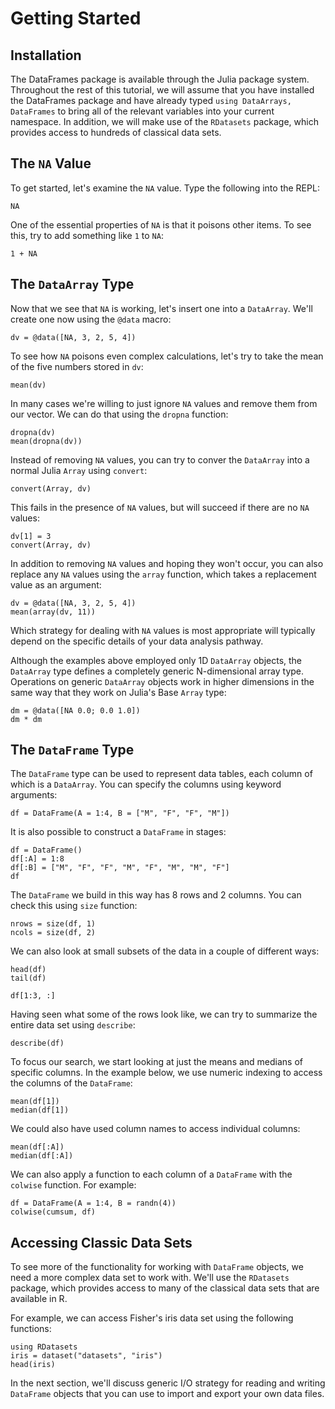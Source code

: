# Getting Started

## Installation

The DataFrames package is available through the Julia package system. Throughout
the rest of this tutorial, we will assume that you have installed the DataFrames
package and have already typed `using DataArrays, DataFrames` to bring all of
the relevant variables into your current namespace. In addition, we will make
use of the `RDatasets` package, which provides access to hundreds of
classical data sets.

## The `NA` Value

To get started, let's examine the `NA` value. Type the following into the
REPL:

    NA

One of the essential properties of `NA` is that it poisons other items. To
see this, try to add something like `1` to `NA`:

    1 + NA

## The `DataArray` Type

Now that we see that `NA` is working, let's insert one into a `DataArray`.
We'll create one now using the `@data` macro:

    dv = @data([NA, 3, 2, 5, 4])

To see how `NA` poisons even complex calculations, let's try to take
the mean of the five numbers stored in `dv`:

    mean(dv)

In many cases we're willing to just ignore `NA` values and remove them
from our vector. We can do that using the `dropna` function:

    dropna(dv)
    mean(dropna(dv))

Instead of removing `NA` values, you can try to conver the `DataArray`
into a normal Julia `Array` using `convert`:

    convert(Array, dv)

This fails in the presence of `NA` values, but will succeed if there are
no `NA` values:

    dv[1] = 3
    convert(Array, dv)

In addition to removing `NA` values and hoping they won't occur, you can
also replace any `NA` values using the `array` function, which takes a
replacement value as an argument:

    dv = @data([NA, 3, 2, 5, 4])
    mean(array(dv, 11))

Which strategy for dealing with `NA` values is most appropriate will
typically depend on the specific details of your data analysis pathway.

Although the examples above employed only 1D `DataArray` objects, the
`DataArray` type defines a completely generic N-dimensional array type.
Operations on generic `DataArray` objects work in higher dimensions in
the same way that they work on Julia's Base `Array` type:

    dm = @data([NA 0.0; 0.0 1.0])
    dm * dm

## The `DataFrame` Type

The `DataFrame` type can be used to represent data tables, each column of
which is a `DataArray`. You can specify the columns using keyword arguments:

    df = DataFrame(A = 1:4, B = ["M", "F", "F", "M"])

It is also possible to construct a `DataFrame` in stages:

    df = DataFrame()
    df[:A] = 1:8
    df[:B] = ["M", "F", "F", "M", "F", "M", "M", "F"]
    df

The `DataFrame` we build in this way has 8 rows and 2 columns. You
can check this using `size` function:

    nrows = size(df, 1)
    ncols = size(df, 2)

We can also look at small subsets of the data in a couple of different ways:

    head(df)
    tail(df)
    
    df[1:3, :]

Having seen what some of the rows look like, we can try to summarize the
entire data set using `describe`:

    describe(df)

To focus our search, we start looking at just the means and medians of
specific columns. In the example below, we use numeric indexing to access
the columns of the `DataFrame`:

    mean(df[1])
    median(df[1])

We could also have used column names to access individual columns:

    mean(df[:A])
    median(df[:A])

We can also apply a function to each column of a `DataFrame` with the `colwise`
function. For example:

    df = DataFrame(A = 1:4, B = randn(4))
    colwise(cumsum, df)

## Accessing Classic Data Sets

To see more of the functionality for working with `DataFrame` objects, we need
a more complex data set to work with. We'll use the `RDatasets` package, which
provides access to many of the classical data sets that are available in R.

For example, we can access Fisher's iris data set using the following functions:

    using RDatasets
    iris = dataset("datasets", "iris")
    head(iris)

In the next section, we'll discuss generic I/O strategy for reading and writing
`DataFrame` objects that you can use to import and export your own data files.
